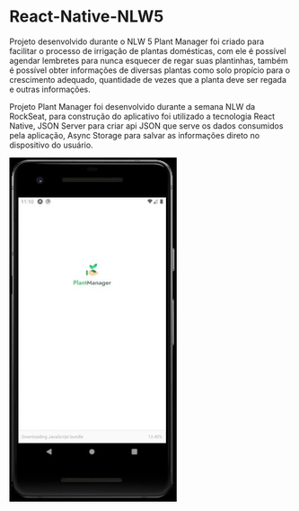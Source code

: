 # React-Native-NLW5
Projeto desenvolvido durante o NLW 5
Plant Manager foi criado para facilitar o processo de irrigação de plantas domésticas, com ele é possível agendar lembretes para nunca esquecer de regar suas plantinhas, também é possível obter informações de diversas plantas como solo propício para o crescimento adequado, quantidade de vezes que a planta deve ser regada e outras informações.



Projeto Plant Manager foi desenvolvido durante a semana NLW da RockSeat, para construção do aplicativo foi utilizado a tecnologia React Native, JSON Server para criar api JSON que serve os dados consumidos pela aplicação, Async Storage para salvar as informações direto no dispositivo do usuário.

![alt text](https://github.com/BrunoMeirel3s/React-Native-NLW5/blob/main/plantmanager/imagens%20do%20projeto/split%20screen.JPG)
